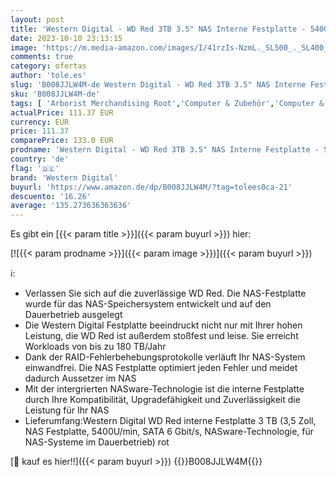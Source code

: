 ```yaml
---
layout: post
title: 'Western Digital - WD Red 3TB 3.5" NAS Interne Festplatte - 5400 RPM - WD30EFRX'
date: 2023-10-10 23:13:15
image: 'https://m.media-amazon.com/images/I/41rzIs-NzmL._SL500_._SL400_.jpg'
comments: true
category: ofertas
author: 'tole.es'
slug: 'B008JJLW4M-de Western Digital - WD Red 3TB 3.5" NAS Interne Festplatte -...'
sku: 'B008JJLW4M-de'
tags: [ 'Arborist Merchandising Root','Computer & Zubehör','Computer & Zubehör: Produkte mit Umwelt-Label','Datenspeicher','Interne Festplatten','Interner Speicher','PC-Flohmarkt','Self Service','Serialization Product Alert - Pc Nov 1','Special Features Stores','a4cbee59-f823-40fe-831a-7de64f655f6f_0','a4cbee59-f823-40fe-831a-7de64f655f6f_1301','a4cbee59-f823-40fe-831a-7de64f655f6f_3201','a4cbee59-f823-40fe-831a-7de64f655f6f_6301','western digital','🇩🇪', ]
actualPrice: 111.37 EUR
currency: EUR
price: 111.37
comparePrice: 133.0 EUR
prodname: 'Western Digital - WD Red 3TB 3.5" NAS Interne Festplatte - 5400 RPM - WD30EFRX'
country: 'de'
flag: '🇩🇪'
brand: 'Western Digital'
buyurl: 'https://www.amazon.de/dp/B008JJLW4M/?tag=tolees0ca-21'
descuento: '16.26'
average: '135.273636363636'
---
```


Es gibt ein [{{< param title >}}]({{< param buyurl >}}) hier:

[![{{< param prodname >}}]({{< param image >}})]({{< param buyurl >}})

ℹ️:

- Verlassen Sie sich auf die zuverlässige WD Red. Die NAS-Festplatte wurde für das NAS-Speichersystem entwickelt und auf den Dauerbetrieb ausgelegt
- Die Western Digital Festplatte beeindruckt nicht nur mit Ihrer hohen Leistung, die WD Red ist außerdem stoßfest und leise. Sie erreicht Workloads von bis zu 180 TB/Jahr
- Dank der RAID-Fehlerbehebungsprotokolle verläuft Ihr NAS-System einwandfrei. Die NAS Festplatte optimiert jeden Fehler und meidet dadurch Aussetzer im NAS
- Mit der intergrierten NASware-Technologie ist die interne Festplatte durch Ihre Kompatibilität, Upgradefähigkeit und Zuverlässigkeit die Leistung für Ihr NAS
- Lieferumfang:Western Digital WD Red interne Festplatte 3 TB (3,5 Zoll, NAS Festplatte, 5400U/min, SATA 6 Gbit/s, NASware-Technologie, für NAS-Systeme im Dauerbetrieb) rot

[🛒 kauf es hier!!]({{< param buyurl >}})
{{<world>}}B008JJLW4M{{</world>}}
